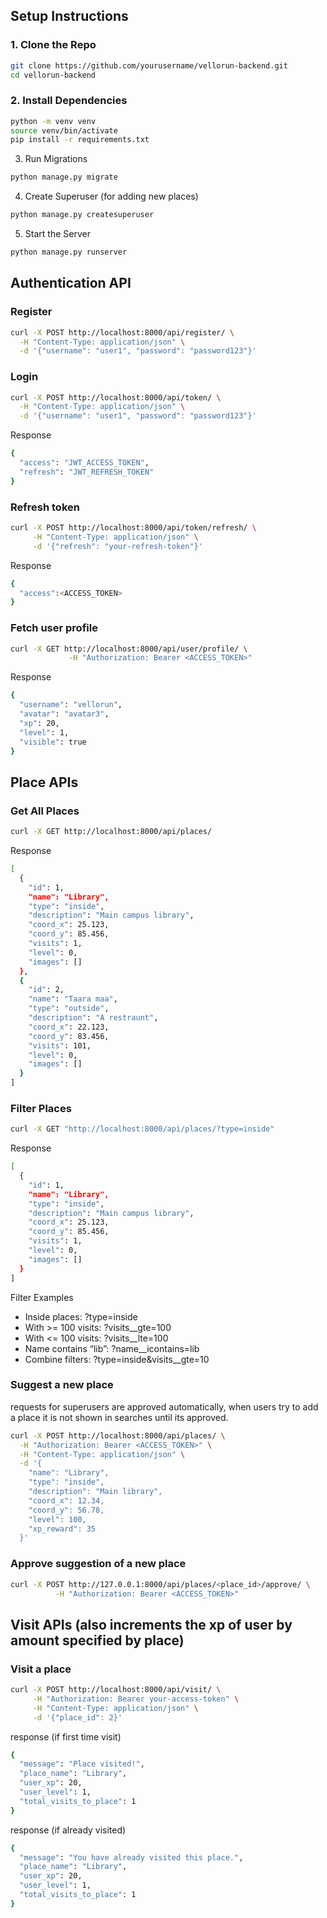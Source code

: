 ## Setup Instructions

### 1. Clone the Repo

```bash
git clone https://github.com/yourusername/vellorun-backend.git
cd vellorun-backend
```
### 2. Install Dependencies
```bash
python -m venv venv
source venv/bin/activate
pip install -r requirements.txt
```
3. Run Migrations
```bash
python manage.py migrate
```
4. Create Superuser (for adding new places)
```bash
python manage.py createsuperuser
```
5. Start the Server
```bash
python manage.py runserver
```


## Authentication API
### Register
```bash
curl -X POST http://localhost:8000/api/register/ \
  -H "Content-Type: application/json" \
  -d '{"username": "user1", "password": "password123"}'
```

### Login
```bash
curl -X POST http://localhost:8000/api/token/ \
  -H "Content-Type: application/json" \
  -d '{"username": "user1", "password": "password123"}'
```
Response
```bash
{
  "access": "JWT_ACCESS_TOKEN",
  "refresh": "JWT_REFRESH_TOKEN"
}
```

### Refresh token
```bash
curl -X POST http://localhost:8000/api/token/refresh/ \
     -H "Content-Type: application/json" \
     -d '{"refresh": "your-refresh-token"}'
```
Response
```bash
{
  "access":<ACCESS_TOKEN>
}
```

### Fetch user profile
```bash
curl -X GET http://localhost:8000/api/user/profile/ \
             -H "Authorization: Bearer <ACCESS_TOKEN>"
```
Response
```bash
{
  "username": "vellorun",
  "avatar": "avatar3",
  "xp": 20,
  "level": 1,
  "visible": true
}
```

## Place APIs
### Get All Places
```bash
curl -X GET http://localhost:8000/api/places/
```
Response
```bash
[
  {
    "id": 1,
    "name": "Library",
    "type": "inside",
    "description": "Main campus library",
    "coord_x": 25.123,
    "coord_y": 85.456,
    "visits": 1,
    "level": 0,
    "images": []
  },
  {
    "id": 2,
    "name": "Taara maa",
    "type": "outside",
    "description": "A restraunt",
    "coord_x": 22.123,
    "coord_y": 83.456,
    "visits": 101,
    "level": 0,
    "images": []
  }
]
```
### Filter Places
```bash
curl -X GET "http://localhost:8000/api/places/?type=inside"
```
Response
```bash
[
  {
    "id": 1,
    "name": "Library",
    "type": "inside",
    "description": "Main campus library",
    "coord_x": 25.123,
    "coord_y": 85.456,
    "visits": 1,
    "level": 0,
    "images": []
  }
]
```

Filter Examples
- Inside places: ?type=inside
- With >= 100 visits: ?visits__gte=100
- With <= 100 visits: ?visits__lte=100
- Name contains “lib”: ?name__icontains=lib
- Combine filters: ?type=inside&visits__gte=10

### Suggest a new place 
requests for superusers are approved automatically, when users try to add a place it is not shown in searches until its approved.
```bash
curl -X POST http://localhost:8000/api/places/ \
  -H "Authorization: Bearer <ACCESS_TOKEN>" \
  -H "Content-Type: application/json" \
  -d '{
    "name": "Library",
    "type": "inside",
    "description": "Main library",
    "coord_x": 12.34,
    "coord_y": 56.78,
    "level": 100,
    "xp_reward": 35
  }'
```

### Approve suggestion of a new place
```bash
curl -X POST http://127.0.0.1:8000/api/places/<place_id>/approve/ \
          -H "Authorization: Bearer <ACCESS_TOKEN>"
```

## Visit APIs (also increments the xp of user by amount specified by place)

### Visit a place
```bash
curl -X POST http://localhost:8000/api/visit/ \
     -H "Authorization: Bearer your-access-token" \
     -H "Content-Type: application/json" \
     -d '{"place_id": 2}'

```

response (if first time visit)
```bash
{
  "message": "Place visited!",
  "place_name": "Library",
  "user_xp": 20,
  "user_level": 1,
  "total_visits_to_place": 1
}
```

response (if already visited)
```bash
{
  "message": "You have already visited this place.",
  "place_name": "Library",
  "user_xp": 20,
  "user_level": 1,
  "total_visits_to_place": 1
}
```
